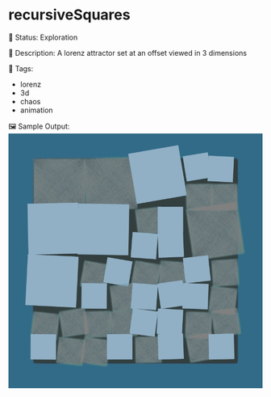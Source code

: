 # recursiveSquares

🧪 Status: Exploration

📎 Description: A lorenz attractor set at an offset viewed in 3 dimensions

🎨 Tags: 
- lorenz
- 3d
- chaos
- animation

🖼️ Sample Output:  
<img src="mySketch1653525609388.webp" alt="recursiveSquares Sample Output" width="800" />
